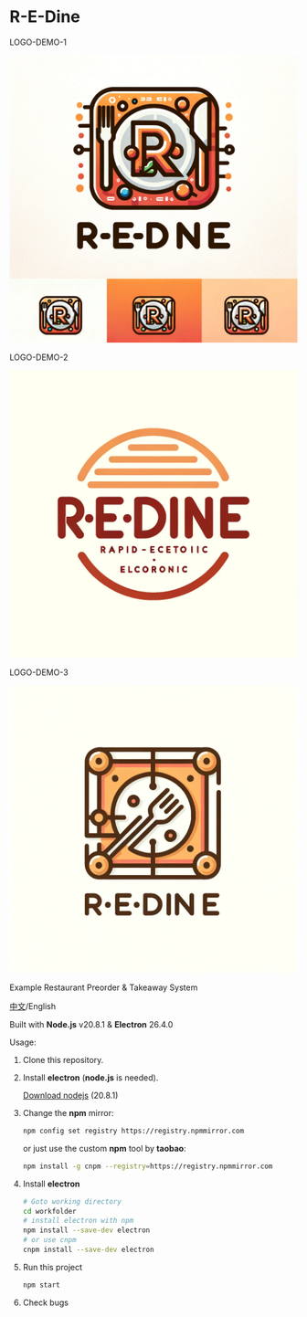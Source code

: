 # R-E-Dine

LOGO-DEMO-1

![](pic/logo/logo-demo-1.png)

LOGO-DEMO-2

![](pic/logo/logo-demo-2.png)

LOGO-DEMO-3

![](pic/logo/logo-demo-3.png)



Example Restaurant Preorder & Takeaway System

[中文](README.md)/English

Built with **Node.js** v20.8.1 & **Electron** 26.4.0

Usage:

1. Clone this repository.

2. Install **electron** (**node.js** is needed).

    [Download nodejs](https://nodejs.org/zh-cn)	(20.8.1)

3. Change the **npm** mirror:

    ```bash
    npm config set registry https://registry.npmmirror.com
    ```

    or just use the custom **npm** tool by **taobao**:

    ```bash
    npm install -g cnpm --registry=https://registry.npmmirror.com
    ```

4. Install **electron** 

    ```bash 
    # Goto working directory
    cd workfolder
    # install electron with npm
    npm install --save-dev electron
    # or use cnpm
    cnpm install --save-dev electron
    ```
5. Run this project

    ```bash
    npm start
    ```

6. Check bugs